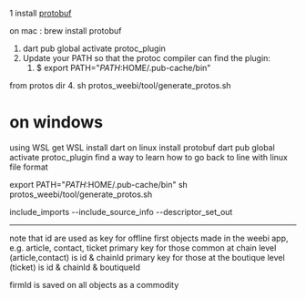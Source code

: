 1 install [protobuf](https://grpc.io/docs/protoc-installation/) 

on mac : brew install protobuf

1.  dart pub global activate protoc_plugin
2.  Update your PATH so that the protoc compiler can find the plugin:
    1.  $ export PATH="$PATH:$HOME/.pub-cache/bin"

from protos dir
4.  sh protos_weebi/tool/generate_protos.sh


# on windows 
using WSL
get WSL
install dart on linux
install protobuf
dart pub global activate protoc_plugin
find a way to learn how to go back to line with linux file format

export PATH="$PATH:$HOME/.pub-cache/bin"
sh protos_weebi/tool/generate_protos.sh

include_imports --include_source_info --descriptor_set_out

***

note that id are used as key for offline first objects made in the weebi app, 
e.g. article, contact, ticket
primary key for those common at chain level (article,contact) is id & chainId
primary key for those at the boutique level (ticket) is id & chainId & boutiqueId

firmId is saved on all objects as a commodity
